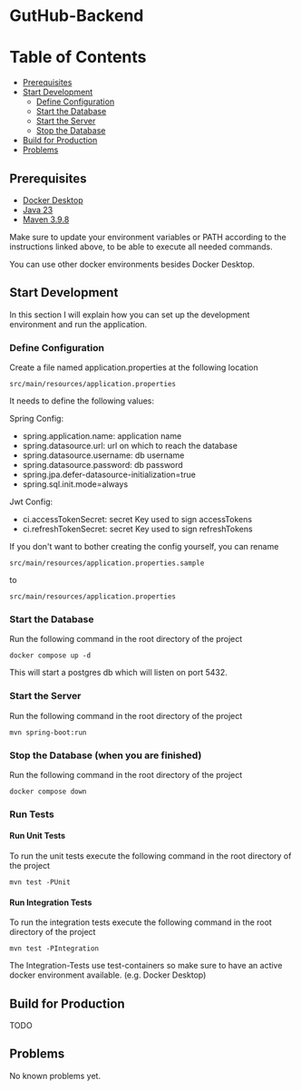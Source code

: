 # GutHub-Backend

# Table of Contents

* [Prerequisites](#prerequisites)
* [Start Development](#start-development)
    * [Define Configuration](#define-configuration)
    * [Start the Database](#start-the-database)
    * [Start the Server](#start-the-server)
    * [Stop the Database](#stop-the-database-when-you-are-finished)
* [Build for Production](#build-for-production)
* [Problems](#problems)

## Prerequisites

[docker_desktop]: https://www.docker.com/products/docker-desktop/

[java_download]: https://www.oracle.com/java/technologies/downloads/

[maven_download]: https://maven.apache.org/download.cgi

* [Docker Desktop][docker_desktop]
* [Java 23][java_download]
* [Maven 3.9.8][maven_download]

Make sure to update your environment variables or PATH according to the instructions linked above,
to be able to execute all needed commands.

You can use other docker environments besides Docker Desktop.

## Start Development

In this section I will explain how you can set up the development environment and run the application.

### Define Configuration

Create a file named application.properties at the following location

```
src/main/resources/application.properties
```

It needs to define the following values:

Spring Config:

* spring.application.name: application name
* spring.datasource.url: url on which to reach the database
* spring.datasource.username: db username
* spring.datasource.password: db password
* spring.jpa.defer-datasource-initialization=true
* spring.sql.init.mode=always

Jwt Config:

* ci.accessTokenSecret: secret Key used to sign accessTokens
* ci.refreshTokenSecret: secret Key used to sign refreshTokens

If you don't want to bother creating the config yourself, you can rename

```
src/main/resources/application.properties.sample
```

to

```
src/main/resources/application.properties
```

### Start the Database

Run the following command in the root directory of the project

```
docker compose up -d
```

This will start a postgres db which will listen on port 5432.

### Start the Server

Run the following command in the root directory of the project

```
mvn spring-boot:run
```

### Stop the Database (when you are finished)

Run the following command in the root directory of the project

```
docker compose down
```

### Run Tests

#### Run Unit Tests

To run the unit tests execute the following command in the root directory of the project

```
mvn test -PUnit
```

#### Run Integration Tests

To run the integration tests execute the following command in the root directory of the project

```
mvn test -PIntegration
```

The Integration-Tests use test-containers so make sure to have an active docker environment available.
(e.g. Docker Desktop)

## Build for Production

TODO

## Problems

No known problems yet.
